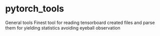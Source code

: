 # pytorch_tools
General tools
Finest tool for reading tensorboard created files and parse them for yielding statistics avoiding eyeball observation
